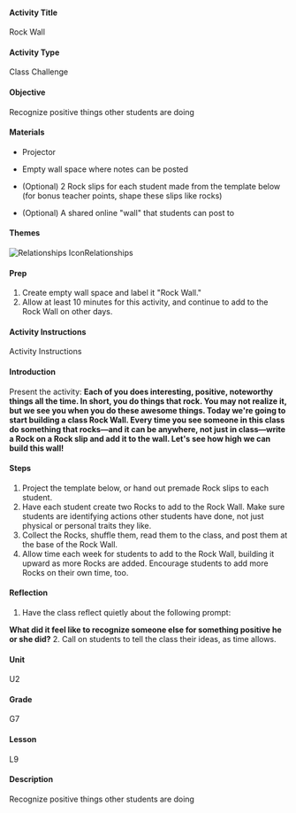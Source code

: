 #### Activity Title
Rock Wall
#### Activity Type
Class Challenge
#### Objective
Recognize positive things other students are doing
#### Materials
-  Projector

-  Empty wall space where notes can be posted

-  (Optional) 2 Rock slips for each student made from the template below (for bonus teacher points, shape these slips like rocks)

-  (Optional) A shared online "wall" that students can post to
#### Themes
![Relationships Icon](http://v5cmservice.secondstep.org/MS3TP_IMAGES/SKILLS/SKILLS_SMALL_IMAGES/relationships-sm.png)Relationships
 

#### Prep
1. Create empty wall space and label it "Rock Wall."
2. Allow at least 10 minutes for this activity, and continue to add to the Rock Wall on other days.

#### Activity Instructions
Activity Instructions
#### Introduction
Present the activity: **Each of you does interesting, positive, noteworthy things all the time. In short, you do things that rock. You may not realize it, but we see you when you do these awesome things. Today we're going to start building a class Rock Wall. Every time you see someone in this class do something that rocks—and it can be anywhere, not just in class—write a Rock on a Rock slip and add it to the wall. Let's see how high we can build this wall!**
#### Steps
1. Project the template below, or hand out premade Rock slips to each student.
2. Have each student create two Rocks to add to the Rock Wall. Make sure students are identifying actions other students have done, not just physical or personal traits they like.
3. Collect the Rocks, shuffle them, read them to the class, and post them at the base of the Rock Wall.
4. Allow time each week for students to add to the Rock Wall, building it upward as more Rocks are added. Encourage students to add more Rocks on their own time, too.

#### Reflection
1. Have the class reflect quietly about the following prompt:

**What did it feel like to recognize someone else for something positive he or she did?**
2. Call on students to tell the class their ideas, as time allows.

#### Unit
U2
#### Grade
G7
#### Lesson
L9
#### Description
Recognize positive things other students are doing

